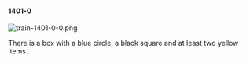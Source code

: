 #### 1401-0
![train-1401-0-0.png](https://github.com/lil-lab/nlvr/raw/master/nlvr/train/images/64/train-1401-0-0.png "train-1401-0-0.png")

There is a box with a blue circle, a black square and at least two yellow items.